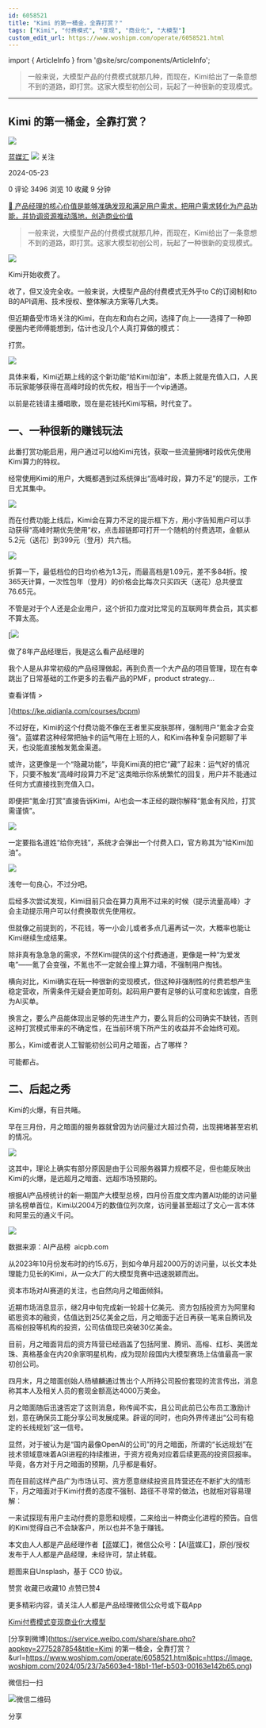 ```yaml
---
id: 6058521
title: "Kimi 的第一桶金，全靠打赏？"
tags: ["Kimi", "付费模式", "变现", "商业化", "大模型"]
custom_edit_url: https://www.woshipm.com/operate/6058521.html
---
```

import { ArticleInfo } from '@site/src/components/ArticleInfo';

<ArticleInfo
    author="蓝媒汇"
    authorLink="https://www.woshipm.com/u/1277275"
    published="2024-05-23"
    views={3496}
    comments={0}
    collects={10}
/>

> 一般来说，大模型产品的付费模式就那几种，而现在，Kimi给出了一条意想不到的道路，即打赏。这家大模型初创公司，玩起了一种很新的变现模式。

---

## Kimi 的第一桶金，全靠打赏？

[![](https://image.woshipm.com/wp-files/2021/05/I8NXMbTI5dZ5D5D0HgxF.jpg!/both/72x72)](https://www.woshipm.com/u/1277275)

[蓝媒汇](https://www.woshipm.com/u/1277275) ![](https://static.woshipm.com/tag/1122_1@2x.png) 关注

2024-05-23

0 评论 3496 浏览 10 收藏 9 分钟

[🔗 产品经理的核心价值是能够准确发现和满足用户需求，把用户需求转化为产品功能，并协调资源推动落地，创造商业价值](https://ke.qidianla.com/courses/90pm)

> 一般来说，大模型产品的付费模式就那几种，而现在，Kimi给出了一条意想不到的道路，即打赏。这家大模型初创公司，玩起了一种很新的变现模式。

![](https://image.woshipm.com/2024/05/23/7a5603e4-18b1-11ef-b503-00163e142b65.png)

Kimi开始收费了。

收了，但又没完全收。一般来说，大模型产品的付费模式无外乎to C的订阅制和to B的API调用、技术授权、整体解决方案等几大类。

但近期备受市场关注的Kimi，在向左和向右之间，选择了向上——选择了一种即便圈内老师傅能想到，估计也没几个人真打算做的模式：

打赏。

![](https://image.woshipm.com/2024/05/23/be6f1cae-18ad-11ef-b3fd-00163e142b65.png)

具体来看，Kimi近期上线的这个新功能“给Kimi加油”，本质上就是充值入口，人民币玩家能够获得在高峰时段的优先权，相当于一个vip通道。

以前是花钱请主播唱歌，现在是花钱托Kimi写稿，时代变了。

## 一、一种很新的赚钱玩法

此番打赏功能启用，用户通过可以给Kimi充钱，获取一些流量拥堵时段优先使用Kimi算力的特权。

经常使用Kimi的用户，大概都遇到过系统弹出“高峰时段，算力不足”的提示，工作日尤其集中。

![](https://image.woshipm.com/2024/05/23/bec9749c-18ad-11ef-b3fd-00163e142b65.png)

而在付费功能上线后，Kimi会在算力不足的提示框下方，用小字告知用户可以手动获得“高峰时期优先使用”权，点击超链即可打开一个随机的付费选项，金额从5.2元（送花）到399元（登月）共六档。

![](https://image.woshipm.com/2024/05/23/bf1d1a70-18ad-11ef-b3fd-00163e142b65.jpg)

折算一下，最低档位的日均价格为1.3元，而最高档是1.09元，差不多84折。按365天计算，一次性包年（登月）的价格会比每次只买四天（送花）总共便宜76.65元。

不管是对于个人还是企业用户，这个折扣力度对比常见的互联网年费会员，其实都不算太高。

[![](https://image.woshipm.com/2023/08/02/bf59b8ba-30e4-11ee-88e7-00163e0b5ff3.png)

做了8年产品经理后，我是这么看产品经理的

我个人是从非常初级的产品经理做起，再到负责一个大产品的项目管理，现在有幸跳出了日常基础的工作更多的去看产品的PMF，product strategy...

查看详情 >

](https://ke.qidianla.com/courses/bcpm)

不过好在，Kimi的这个付费功能不像在王者里买皮肤那样，强制用户“氪金才会变强”。蓝媒君这种经常把抽卡的运气用在上班的人，和Kimi各种复杂问题聊了半天，也没能直接触发氪金渠道。

或许，这更像是一个“隐藏功能”，毕竟Kimi真的把它“藏”了起来：运气好的情况下，只要不触发“高峰时段算力不足”这类暗示你系统繁忙的回复，用户并不能通过任何方式直接找到充值入口。

即便把“氪金/打赏”直接告诉Kimi，AI也会一本正经的跟你解释“氪金有风险，打赏需谨慎”。

![](https://image.woshipm.com/2024/05/23/bf614164-18ad-11ef-b3fd-00163e142b65.png)

一定要指名道姓“给你充钱”，系统才会弹出一个付费入口，官方称其为“给Kimi加油”。

![](https://image.woshipm.com/2024/05/23/bf9aca60-18ad-11ef-b3fd-00163e142b65.png)

浅夸一句良心，不过分吧。

后经多次尝试发现，Kimi目前只会在算力真用不过来的时候（提示流量高峰）才会主动提示用户可以付费换取优先使用权。

但就像之前提到的，不花钱，等一小会儿或者多点几遍再试一次，大概率也能让Kimi继续生成结果。

除非真有急急急的需求，不然Kimi提供的这个付费通道，更像是一种“为爱发电”——氪了会变强，不氪也不一定就会撞上算力墙，不强制用户掏钱。

横向对比，Kimi确实在玩一种很新的变现模式，但这种非强制性的付费若想产生稳定营收，所需条件无疑会更加苛刻。起码用户要有足够的认可度和忠诚度，自愿为AI买单。

换言之，要么产品能体现出足够的先进生产力，要么背后的公司确实不缺钱，否则这种打赏模式带来的不确定性，在当前环境下所产生的收益并不会始终可观。

那么，Kimi或者说人工智能初创公司月之暗面，占了哪样？

可能都占。

## 二、后起之秀

Kimi的火爆，有目共睹。

早在三月份，月之暗面的服务器就曾因为访问量过大超过负荷，出现拥堵甚至宕机的情况。

![](https://image.woshipm.com/2024/05/23/c03e093c-18ad-11ef-b3fd-00163e142b65.png)

这其中，理论上确实有部分原因是由于公司服务器算力规模不足，但也能反映出Kimi的火爆，是远超月之暗面、远超市场预期的。

根据AI产品榜统计的新一期国产大模型总榜，四月份百度文库内置AI功能的访问量排名榜单首位，Kimi以2004万的数值位列次席，访问量甚至超过了文心一言本体和阿里云的通义千问。

![](https://image.woshipm.com/2024/05/23/c09f90e4-18ad-11ef-b3fd-00163e142b65.png)

数据来源：AI产品榜  aicpb.com

从2023年10月份发布时的约15.6万，到如今单月超2000万的访问量，以长文本处理能力见长的Kimi，从一众大厂的大模型竞赛中迅速脱颖而出。

资本市场对AI赛道的关注，也自然向月之暗面倾斜。

近期市场消息显示，继2月中旬完成新一轮超十亿美元、资方包括投资方为阿里和砺思资本的融资，估值达到25亿美金之后，月之暗面于近日再获一笔来自腾讯及高榕创投等机构的投资，公司估值现已突破30亿美金。

目前，月之暗面背后的资方阵营已经涵盖了包括阿里、腾讯、高榕、红杉、美团龙珠、真格基金在内20余家明星机构，成为现阶段国内大模型赛场上估值最高一家初创公司。

四月末，月之暗面创始人杨植麟通过售出个人所持公司股份套现的流言传出，消息称其本人及相关人员的套现金额高达4000万美金。

月之暗面随后迅速否定了这则消息，称传闻不实，且公司此前已公布员工激励计划，意在确保员工能分享公司发展成果。辟谣的同时，也向外界传递出“公司有稳定的长线规划”这一信号。

显然，对于被认为是“国内最像OpenAI的公司”的月之暗面，所谓的“长远规划”在技术领域意味着AGI进程的持续推进，于资方视角对应着后续更高的投资回报率。毕竟，各方对于月之暗面的预期，几乎都是看好。

而在目前这样产品广为市场认可、资方愿意继续投资且阵营还在不断扩大的情形下，月之暗面对于Kimi付费的态度不强制、路径不寻常的做法，也就相对容易理解：

一来试探现有用户主动付费的意愿和规模，二来给出一种商业化进程的预告。自信的Kimi觉得自己不会缺客户，所以也并不急于赚钱。

本文由人人都是产品经理作者【蓝媒汇】，微信公众号：【AI蓝媒汇】，原创/授权 发布于人人都是产品经理，未经许可，禁止转载。

题图来自Unsplash，基于 CC0 协议。

赞赏 收藏已收藏10 点赞已赞4

更多精彩内容，请关注人人都是产品经理微信公众号或下载App

[Kimi](https://www.woshipm.com/tag/kimi)[付费模式](https://www.woshipm.com/tag/%e4%bb%98%e8%b4%b9%e6%a8%a1%e5%bc%8f)[变现](https://www.woshipm.com/tag/%e5%8f%98%e7%8e%b0)[商业化](https://www.woshipm.com/tag/%e5%95%86%e4%b8%9a%e5%8c%96)[大模型](https://www.woshipm.com/tag/%e5%a4%a7%e6%a8%a1%e5%9e%8b)

[分享到微博](https://service.weibo.com/share/share.php?appkey=2775287854&title=Kimi 的第一桶金，全靠打赏？&url=https://www.woshipm.com/operate/6058521.html&pic=https://image.woshipm.com/2024/05/23/7a5603e4-18b1-11ef-b503-00163e142b65.png)

微信扫一扫

![微信二维码](https://api.pwmqr.com/qrcode/create/?url=https://www.woshipm.com/operate/6058521.html)

分享